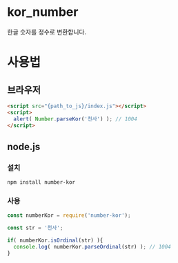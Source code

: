 # kor_number
한글 숫자를 정수로 변환합니다.

# 사용법
## 브라우저

```html
<script src="{path_to_js}/index.js"></script>
<script>
  alert( Number.parseKor('천사') ); // 1004
</script>
```

## node.js

### 설치

```
npm install number-kor
```

### 사용

```javascript
const numberKor = require('number-kor');

const str = '천사';

if( numberKor.isOrdinal(str) ){
  console.log( numberKor.parseOrdinal(str) ); // 1004
}
```